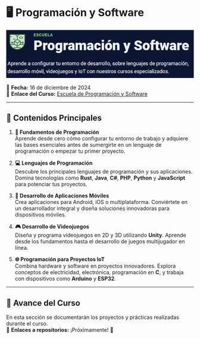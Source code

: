 # 🖥️ Programación y Software

![Banner de la Escuela](./images/banner.png "Banner Escuela")

📅 **Fecha:** 16 de diciembre de 2024  
🔗 **Enlace del Curso:** [Escuela de Programación y Software](https://platzi.com/escuela/programacion-software/ "Ir al curso")

---

## 📌 Contenidos Principales

1. **🔰 Fundamentos de Programación**  
   Aprende desde cero cómo configurar tu entorno de trabajo y adquiere las bases esenciales antes de sumergirte en un lenguaje de programación o empezar tu primer proyecto.  

2. **💻 Lenguajes de Programación**  
   Descubre los principales lenguajes de programación y sus aplicaciones. Domina tecnologías como **Rust**, **Java**, **C#**, **PHP**, **Python** y **JavaScript** para potenciar tus proyectos.  

3. **📱 Desarrollo de Aplicaciones Móviles**  
   Crea aplicaciones para Android, iOS o multiplataforma. Conviértete en un desarrollador integral y diseña soluciones innovadoras para dispositivos móviles.  

4. **🎮 Desarrollo de Videojuegos**  
   Diseña y programa videojuegos en 2D y 3D utilizando **Unity**. Aprende desde los fundamentos hasta el desarrollo de juegos multijugador en línea.  

5. **🌐 Programación para Proyectos IoT**  
   Combina hardware y software en proyectos innovadores. Explora conceptos de electricidad, electrónica, programación en **C**, y trabaja con dispositivos como **Arduino** y **ESP32**.  

---

## 🧪 Avance del Curso

En esta sección se documentarán los proyectos y prácticas realizadas durante el curso.  
🔗 **Enlaces a repositorios:** ¡Próximamente! 🚀
